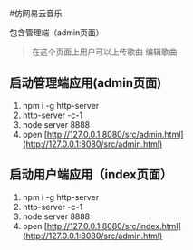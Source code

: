 
#仿网易云音乐
 
 包含管理端（admin页面）
> 在这个页面上用户可以上传歌曲 编辑歌曲
## 启动管理端应用(admin页面)

1.  npm i -g http-server
2.  http-server -c-1
3.  node server 8888
4.  open [http://127.0.0.1:8080/src/admin.html](http://127.0.0.1:8080/src/admin.html)

## 启动用户端应用（index页面）

1.  npm i -g http-server
2.  http-server -c-1
3.  node server 8888
4.  open [http://127.0.0.1:8080/src/index.html](http://127.0.0.1:8080/src/admin.html)
